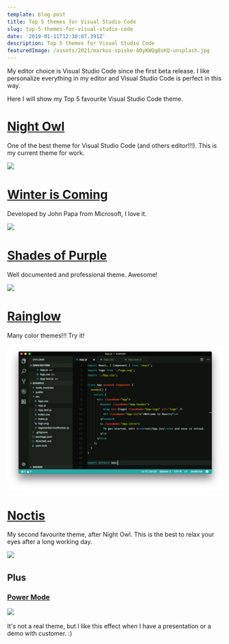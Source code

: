 ```yaml
---
template: blog-post
title: Top 5 themes for Visual Studio Code
slug: top-5-themes-for-visual-studio-code
date: '2019-01-11T12:30:07.391Z'
description: Top 5 themes for Visual Studio Code
featuredImage: /assets/2021/markus-spiske-8OyKWQgBsKQ-unsplash.jpg
---
```


My editor choice is Visual Studio Code since the first beta release.
I like personalize everything in my editor and Visual Studio Code is perfect in this way.

Here I will show my Top 5 favourite Visual Studio Code theme.


# [Night Owl](https://marketplace.visualstudio.com/items?itemName=sdras.night-owl)

One of the best theme for Visual Studio Code (and others editor!!!).
This is my current theme for work.

![](https://github.com/sdras/night-owl-vscode-theme/raw/master/preview.png)


# [Winter is Coming](https://marketplace.visualstudio.com/items?itemName=johnpapa.winteriscoming)

Developed by John Papa from Microsoft, I love it.

![](https://github.com/johnpapa/vscode-winteriscoming/raw/master/images/dark-html.png)

# [Shades of Purple](https://marketplace.visualstudio.com/items?itemName=ahmadawais.shades-of-purple)

Well documented and professional theme. Awesome!

![](https://raw.githubusercontent.com/ahmadawais/shades-of-purple-vscode/master/images/1_sop.gif)

# [Rainglow](https://marketplace.visualstudio.com/items?itemName=daylerees.rainglow)

Many color themes!!! Try it!

![](https://raw.githubusercontent.com/rainglow/examples/master/vscode/gloom-contrast.png)

# [Noctis](https://marketplace.visualstudio.com/items?itemName=liviuschera.noctis)

My second favourite theme, after Night Owl.
This is the best to relax your eyes after a long working day.

![](https://github.com/liviuschera/noctis/raw/master/images/noctisMinimus.png)


## Plus

### [Power Mode](https://marketplace.visualstudio.com/items?itemName=hoovercj.vscode-power-mode)

![](https://github.com/hoovercj/vscode-power-mode/raw/master/images/demo-presets-particles.gif)

It's not a real theme, but I like this effect when I have a presentation or a demo with customer. :)